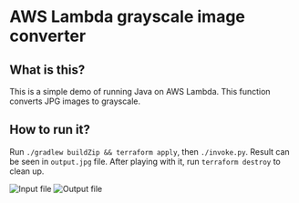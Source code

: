 # AWS Lambda grayscale image converter

## What is this?

This is a simple demo of running Java on AWS Lambda. This function converts JPG images to grayscale.

## How to run it?

Run `./gradlew buildZip && terraform apply`, then `./invoke.py`. Result can be seen in `output.jpg` file. After playing with it, run `terraform destroy` to clean up.

![Input file](input.png)
![Output file](output.png)

